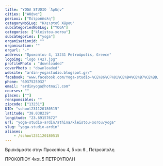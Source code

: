 ```yaml
---
title: "YOGA STUDIO ´Αρδην"
cities: ["Αθήνα"]
perioxi: ["Πετρούπολη"]
categoryNoSLug: "Κλειστού Χώρου"
subcategoriesNoSLug: ["YOGA"]
categories: ["kleistou-xorou"]
subcategories: ["yoga"]
organisationid: ""
organisation: ""
orgurl: "-"
address: "Προκοπίου 4, 13231 Petroúpolis, Greece"
logoimg: "logo (42).jpg"
profilePhoto : "downloaded"
coverPhoto : "downloaded"
website: "ardin-yogastudio.blogspot.gr/"
facebook: "www.facebook.com/Yoga-studio-%CE%86%CF%81%CE%B4%CE%B7%CE%BD/1451082895158311?sk=timeline"
phone: "6937525932"
email: "ardinyoga@hotmail.com"
courses: ""
places: [""]
rensponsibles: ""
zipcode: ["13231"]
UID: "school231120180515"
latitude: "38.038239"
longitude: "23.69157672"
url: "yoga-studio-ardin/athina/kleistou-xorou/yoga"
slug: "yoga-studio-ardin"
aliases:
    - /school231120180515
---
```



Βρισκόμαστε στην Προκοπίου 4, 5 και 6 , Πετρούπολη

ΠΡΟΚΟΠΙΟΥ 4και 5 ΠΕΤΡΟΥΠΟΛΗ